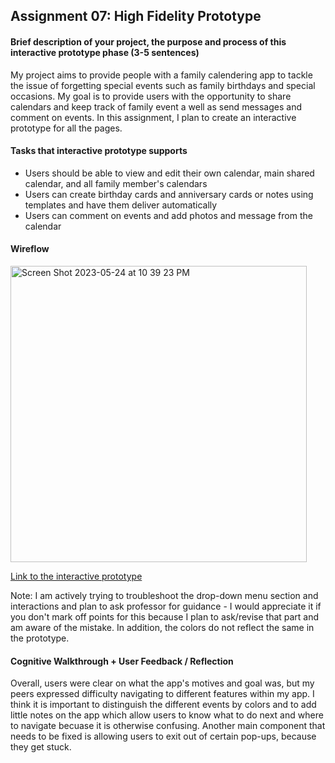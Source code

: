 ## Assignment 07: High Fidelity Prototype

#### Brief description of your project, the purpose and process of this interactive prototype phase (3-5 sentences)
My project aims to provide people with a family calendering app to tackle the issue of forgetting special events such as family birthdays and special occasions. My goal is to provide users with the opportunity to share calendars and keep track of family event a well as send messages and comment on events. In this assignment, I plan to create an interactive prototype for all the pages. 

#### Tasks that interactive prototype supports
- Users should be able to view and edit their own calendar, main shared calendar, and all family member's calendars
- Users can create birthday cards and anniversary cards or notes using templates and have them deliver automatically
- Users can comment on events and add photos and message from the calendar

#### Wireflow
<img width="474" alt="Screen Shot 2023-05-24 at 10 39 23 PM" src="https://github.com/mariegodderis1/DH110-Spring23/assets/115651524/f69b095b-8374-4701-b567-a4508e8e3575">

[Link to the interactive prototype](https://www.figma.com/file/iewH1ZKsQL62HzVCxgVLeI/A7-High-Fidelity-Prototype?type=design&node-id=0%3A1&t=WhU8NHt5q4X63JE7-1)

Note: I am actively trying to troubleshoot the drop-down menu section and interactions and plan to ask professor for guidance - I would appreciate it if you don't mark off points for this because I plan to ask/revise that part and am aware of the mistake. In addition, the colors do not reflect the same in the prototype.

#### Cognitive Walkthrough + User Feedback / Reflection
Overall, users were clear on what the app's motives and goal was, but my peers expressed difficulty navigating to different features within my app. I think it is important to distinguish the different events by colors and to add little notes on the app which allow users to know what to do next and where to navigate becuase it is otherwise confusing. Another main component that needs to be fixed is allowing users to exit out of certain pop-ups, because they get stuck.
